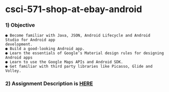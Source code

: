 # csci-571-shop-at-ebay-android

### 1) Objective
```
● Become familiar with Java, JSON, Android Lifecycle and Android Studio for Android app
development.
● Build a good-looking Android app.
● Learn the essentials of Google’s Material design rules for designing Android apps
● Learn to use the Google Maps APIs and Android SDK.
● Get familiar with third party libraries like Picasso, Glide and Volley.
```

### 2) Assignment Description is [HERE](https://github.com/Ruchika2696/csci-571-shop-at-ebay-android/blob/master/HW9_Description_Android.pdf)



